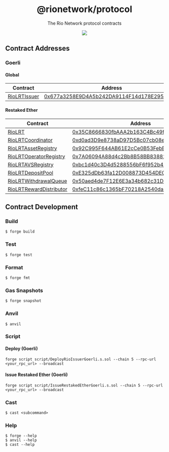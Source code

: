 <h1 align="center">
  @rionetwork/protocol
</h1>
<p align="center">
  The Rio Network protocol contracts
</p>
<p align="center">
  <a href="https://rio.network/">
    <img src="https://img.shields.io/badge/website-rio.network-blue">
  </a>
</p>

## Contract Addresses

### Goerli

#### Global

| Contract                                               | Address                                                                                                                      |
| ------------------------------------------------------ | ---------------------------------------------------------------------------------------------------------------------------- |
| [RioLRTIssuer](./contracts/restaking/RioLRTIssuer.sol) | [0x677a3258E9D4A5b242DA9114F14d178E295deAb5](https://goerli.etherscan.io/address/0x677a3258E9D4A5b242DA9114F14d178E295deAb5) |

#### Restaked Ether

| Contract                                                                     | Address                                                                                                                      |
| ---------------------------------------------------------------------------- | ---------------------------------------------------------------------------------------------------------------------------- |
| [RioLRT](./contracts/restaking/RioLRT.sol)                                   | [0x35C8666830fbAAA2b163C4Bc49f19b0CAc612ec0](https://goerli.etherscan.io/address/0x35C8666830fbAAA2b163C4Bc49f19b0CAc612ec0) |
| [RioLRTCoordinator](./contracts/restaking/RioLRTCoordinator.sol)             | [0xd0ad3D9e8738aD97D5Bc07cb08e125AE6151539B](https://goerli.etherscan.io/address/0xd0ad3D9e8738aD97D5Bc07cb08e125AE6151539B) |
| [RioLRTAssetRegistry](./contracts/restaking/RioLRTAssetRegistry.sol)         | [0x92C995F644AB61E2cCe0B53FebB276989D6e51a1](https://goerli.etherscan.io/address/0x92C995F644AB61E2cCe0B53FebB276989D6e51a1) |
| [RioLRTOperatorRegistry](./contracts/restaking/RioLRTOperatorRegistry.sol)   | [0x7A06094A88d4c2Bb8B58BB838821996D3562b162](https://goerli.etherscan.io/address/0x7A06094A88d4c2Bb8B58BB838821996D3562b162) |
| [RioLRTAVSRegistry](./contracts/restaking/RioLRTAVSRegistry.sol)             | [0xbc1d40c3D4d5288556bF6f952b42101b9cFB9c77](https://goerli.etherscan.io/address/0xbc1d40c3D4d5288556bF6f952b42101b9cFB9c77) |
| [RioLRTDepositPool](./contracts/restaking/RioLRTDepositPool.sol)             | [0xE325dDb63fa12D008873D454DE01e4C88d4e8Bfa](https://goerli.etherscan.io/address/0xE325dDb63fa12D008873D454DE01e4C88d4e8Bfa) |
| [RioLRTWithdrawalQueue](./contracts/restaking/RioLRTWithdrawalQueue.sol)     | [0x50aed4de7F12E6E3a34b682c31D0a3855690CbD9](https://goerli.etherscan.io/address/0x50aed4de7F12E6E3a34b682c31D0a3855690CbD9) |
| [RioLRTRewardDistributor](./contracts/restaking/RioLRTRewardDistributor.sol) | [0xfeC11c86c1365bF70218A2540da817dB6Ce70942](https://goerli.etherscan.io/address/0xfeC11c86c1365bF70218A2540da817dB6Ce70942) |

## Contract Development

### Build

```shell
$ forge build
```

### Test

```shell
$ forge test
```

### Format

```shell
$ forge fmt
```

### Gas Snapshots

```shell
$ forge snapshot
```

### Anvil

```shell
$ anvil
```

### Script

#### Deploy (Goerli)

```shell
forge script script/DeployRioIssuerGoerli.s.sol --chain 5 --rpc-url <your_rpc_url> --broadcast
```

#### Issue Restaked Ether (Goerli)

```shell
forge script script/IssueRestakedEtherGoerli.s.sol --chain 5 --rpc-url <your_rpc_url> --broadcast
```

### Cast

```shell
$ cast <subcommand>
```

### Help

```shell
$ forge --help
$ anvil --help
$ cast --help
```
